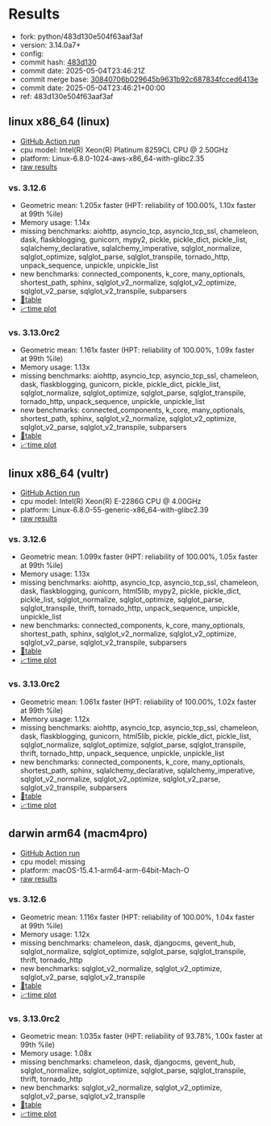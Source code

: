# Results

- fork: python/483d130e504f63aaf3af
- version: 3.14.0a7+
- config: 
- commit hash: [483d130](https://github.com/python/cpython/commit/483d130)
- commit date: 2025-05-04T23:46:21Z
- commit merge base: [30840706b029645b9631b92c687834fcced6413e](https://github.com/python/cpython/commit/30840706b029645b9631b92c687834fcced6413e)
- commit date: 2025-05-04T23:46:21+00:00
- ref: 483d130e504f63aaf3af

## linux x86_64 (linux)

- [GitHub Action run](https://github.com/facebookexperimental/free-threading-benchmarking/actions/runs/14826714583)
- cpu model: Intel(R) Xeon(R) Platinum 8259CL CPU @ 2.50GHz
- platform: Linux-6.8.0-1024-aws-x86_64-with-glibc2.35
- [raw results](bm-20250504-linux-x86_64-python-483d130e504f63aaf3af-3.14.0a7%2B-483d130.json)

### vs. 3.12.6

- Geometric mean: 1.205x faster (HPT: reliability of 100.00%, 1.10x faster at 99th %ile)
- Memory usage: 1.14x
- missing benchmarks: aiohttp, asyncio_tcp, asyncio_tcp_ssl, chameleon, dask, flaskblogging, gunicorn, mypy2, pickle, pickle_dict, pickle_list, sqlalchemy_declarative, sqlalchemy_imperative, sqlglot_normalize, sqlglot_optimize, sqlglot_parse, sqlglot_transpile, tornado_http, unpack_sequence, unpickle, unpickle_list
- new benchmarks: connected_components, k_core, many_optionals, shortest_path, sphinx, sqlglot_v2_normalize, sqlglot_v2_optimize, sqlglot_v2_parse, sqlglot_v2_transpile, subparsers
- [📄table](bm-20250504-linux-x86_64-python-483d130e504f63aaf3af-3.14.0a7%2B-483d130-vs-3.12.6.md)
- [📈time plot](bm-20250504-linux-x86_64-python-483d130e504f63aaf3af-3.14.0a7%2B-483d130-vs-3.12.6.svg)

### vs. 3.13.0rc2

- Geometric mean: 1.161x faster (HPT: reliability of 100.00%, 1.09x faster at 99th %ile)
- Memory usage: 1.13x
- missing benchmarks: aiohttp, asyncio_tcp, asyncio_tcp_ssl, chameleon, dask, flaskblogging, gunicorn, pickle, pickle_dict, pickle_list, sqlglot_normalize, sqlglot_optimize, sqlglot_parse, sqlglot_transpile, tornado_http, unpack_sequence, unpickle, unpickle_list
- new benchmarks: connected_components, k_core, many_optionals, shortest_path, sphinx, sqlglot_v2_normalize, sqlglot_v2_optimize, sqlglot_v2_parse, sqlglot_v2_transpile, subparsers
- [📄table](bm-20250504-linux-x86_64-python-483d130e504f63aaf3af-3.14.0a7%2B-483d130-vs-3.13.0rc2.md)
- [📈time plot](bm-20250504-linux-x86_64-python-483d130e504f63aaf3af-3.14.0a7%2B-483d130-vs-3.13.0rc2.svg)

## linux x86_64 (vultr)

- [GitHub Action run](https://github.com/facebookexperimental/free-threading-benchmarking/actions/runs/14826714583)
- cpu model: Intel(R) Xeon(R) E-2286G CPU @ 4.00GHz
- platform: Linux-6.8.0-55-generic-x86_64-with-glibc2.39
- [raw results](bm-20250504-vultr-x86_64-python-483d130e504f63aaf3af-3.14.0a7%2B-483d130.json)

### vs. 3.12.6

- Geometric mean: 1.099x faster (HPT: reliability of 100.00%, 1.05x faster at 99th %ile)
- Memory usage: 1.13x
- missing benchmarks: aiohttp, asyncio_tcp, asyncio_tcp_ssl, chameleon, dask, flaskblogging, gunicorn, html5lib, mypy2, pickle, pickle_dict, pickle_list, sqlglot_normalize, sqlglot_optimize, sqlglot_parse, sqlglot_transpile, thrift, tornado_http, unpack_sequence, unpickle, unpickle_list
- new benchmarks: connected_components, k_core, many_optionals, shortest_path, sphinx, sqlglot_v2_normalize, sqlglot_v2_optimize, sqlglot_v2_parse, sqlglot_v2_transpile, subparsers
- [📄table](bm-20250504-vultr-x86_64-python-483d130e504f63aaf3af-3.14.0a7%2B-483d130-vs-3.12.6.md)
- [📈time plot](bm-20250504-vultr-x86_64-python-483d130e504f63aaf3af-3.14.0a7%2B-483d130-vs-3.12.6.svg)

### vs. 3.13.0rc2

- Geometric mean: 1.061x faster (HPT: reliability of 100.00%, 1.02x faster at 99th %ile)
- Memory usage: 1.12x
- missing benchmarks: aiohttp, asyncio_tcp, asyncio_tcp_ssl, chameleon, dask, flaskblogging, gunicorn, html5lib, pickle, pickle_dict, pickle_list, sqlglot_normalize, sqlglot_optimize, sqlglot_parse, sqlglot_transpile, thrift, tornado_http, unpack_sequence, unpickle, unpickle_list
- new benchmarks: connected_components, k_core, many_optionals, shortest_path, sphinx, sqlalchemy_declarative, sqlalchemy_imperative, sqlglot_v2_normalize, sqlglot_v2_optimize, sqlglot_v2_parse, sqlglot_v2_transpile, subparsers
- [📄table](bm-20250504-vultr-x86_64-python-483d130e504f63aaf3af-3.14.0a7%2B-483d130-vs-3.13.0rc2.md)
- [📈time plot](bm-20250504-vultr-x86_64-python-483d130e504f63aaf3af-3.14.0a7%2B-483d130-vs-3.13.0rc2.svg)

## darwin arm64 (macm4pro)

- [GitHub Action run](https://github.com/facebookexperimental/free-threading-benchmarking/actions/runs/14826714583)
- cpu model: missing
- platform: macOS-15.4.1-arm64-arm-64bit-Mach-O
- [raw results](bm-20250504-macm4pro-arm64-python-483d130e504f63aaf3af-3.14.0a7%2B-483d130.json)

### vs. 3.12.6

- Geometric mean: 1.116x faster (HPT: reliability of 100.00%, 1.04x faster at 99th %ile)
- Memory usage: 1.12x
- missing benchmarks: chameleon, dask, djangocms, gevent_hub, sqlglot_normalize, sqlglot_optimize, sqlglot_parse, sqlglot_transpile, thrift, tornado_http
- new benchmarks: sqlglot_v2_normalize, sqlglot_v2_optimize, sqlglot_v2_parse, sqlglot_v2_transpile
- [📄table](bm-20250504-macm4pro-arm64-python-483d130e504f63aaf3af-3.14.0a7%2B-483d130-vs-3.12.6.md)
- [📈time plot](bm-20250504-macm4pro-arm64-python-483d130e504f63aaf3af-3.14.0a7%2B-483d130-vs-3.12.6.svg)

### vs. 3.13.0rc2

- Geometric mean: 1.035x faster (HPT: reliability of 93.78%, 1.00x faster at 99th %ile)
- Memory usage: 1.08x
- missing benchmarks: chameleon, dask, djangocms, gevent_hub, sqlglot_normalize, sqlglot_optimize, sqlglot_parse, sqlglot_transpile, thrift, tornado_http
- new benchmarks: sqlglot_v2_normalize, sqlglot_v2_optimize, sqlglot_v2_parse, sqlglot_v2_transpile
- [📄table](bm-20250504-macm4pro-arm64-python-483d130e504f63aaf3af-3.14.0a7%2B-483d130-vs-3.13.0rc2.md)
- [📈time plot](bm-20250504-macm4pro-arm64-python-483d130e504f63aaf3af-3.14.0a7%2B-483d130-vs-3.13.0rc2.svg)

